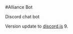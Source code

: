 #Alliance Bot

Discord chat bot

Version update to [discord.js](https://github.com/hydrabolt/discord.js/) 9.

